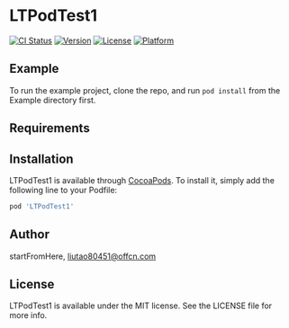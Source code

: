 # LTPodTest1

[![CI Status](https://img.shields.io/travis/startFromHere/LTPodTest1.svg?style=flat)](https://travis-ci.org/startFromHere/LTPodTest1)
[![Version](https://img.shields.io/cocoapods/v/LTPodTest1.svg?style=flat)](https://cocoapods.org/pods/LTPodTest1)
[![License](https://img.shields.io/cocoapods/l/LTPodTest1.svg?style=flat)](https://cocoapods.org/pods/LTPodTest1)
[![Platform](https://img.shields.io/cocoapods/p/LTPodTest1.svg?style=flat)](https://cocoapods.org/pods/LTPodTest1)

## Example

To run the example project, clone the repo, and run `pod install` from the Example directory first.

## Requirements

## Installation

LTPodTest1 is available through [CocoaPods](https://cocoapods.org). To install
it, simply add the following line to your Podfile:

```ruby
pod 'LTPodTest1'
```

## Author

startFromHere, liutao80451@offcn.com

## License

LTPodTest1 is available under the MIT license. See the LICENSE file for more info.
